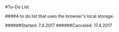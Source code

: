 #To-Do List

####A to do list that uses the browser's local storage.

######Started: 7.4.2017
######Canceled: 17.4.2017
